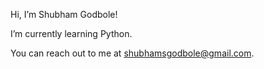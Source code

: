 Hi, I’m Shubham Godbole!

I’m currently learning Python.

You can reach out to me at shubhamsgodbole@gmail.com.
<!---
shubhamsgodbole/shubhamsgodbole is a ✨ special ✨ repository because its `README.md` (this file) appears on your GitHub profile.
You can click the Preview link to take a look at your changes.
--->
